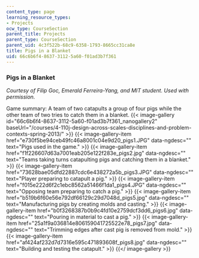 ```yaml
---
content_type: page
learning_resource_types:
- Projects
ocw_type: CourseSection
parent_title: Projects
parent_type: CourseSection
parent_uid: 4c3f522b-68c9-6358-1793-8665cc31ca8e
title: Pigs in a Blanket
uid: 66c6b6f4-8637-3112-5a60-f01ad3b7f361
---
```


### Pigs in a Blanket

_Courtesy of Filip Goc, Emerald Ferreira-Yang, and MIT student. Used with permission._

Game summary: A team of two catapults a group of four pigs while the other team of two tries to catch them in a blanket.
{{< image-gallery id="66c6b6f4-8637-3112-5a60-f01ad3b7f361_nanogallery2" baseUrl="/courses/4-110j-design-across-scales-disciplines-and-problem-contexts-spring-2013/" >}}
{{< image-gallery-item href="e730f5be94ceb49fc46a8001c04e9d20_pigs1.JPG" data-ngdesc="" text="Pigs used in the game." >}}
{{< image-gallery-item href="f1f226607d63a7001eab205e122f283e_pigs2.jpg" data-ngdesc="" text="Teams taking turns catapulting pigs and catching them in a blanket." >}}
{{< image-gallery-item href="73628bae05dfd22887cdc6e438272a5b_pigs3.JPG" data-ngdesc="" text="Player preparing to catapult a pig." >}}
{{< image-gallery-item href="f015e222d6f2c1ebc8562a51466f1da1_pigs4.JPG" data-ngdesc="" text="Opposing team preparing to catch a pig." >}}
{{< image-gallery-item href="b519b6f60e56e792df66129c29d7048d_pigs5.jpg" data-ngdesc="" text="Manufacturing pigs by creating molds and casting." >}}
{{< image-gallery-item href="b0f3268387b0b9c4fd10e2759dcf3dd6_pigs6.jpg" data-ngdesc="" text="Pouring in material to cast a pig." >}}
{{< image-gallery-item href="25a1f9a036814e806159041725522e78_pigs7.jpg" data-ngdesc="" text="Trimming edges after cast pig is removed from mold." >}}
{{< image-gallery-item href="af424af232d7d7316e595c471893608f_pigs8.jpg" data-ngdesc="" text="Building and testing the catapult." >}}
{{</ image-gallery >}}